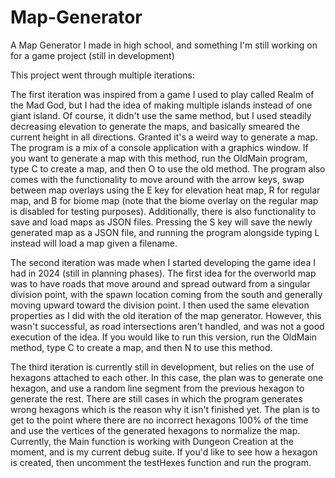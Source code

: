 # Map-Generator
A Map Generator I made in high school, and something I'm still working on for a game project (still in development)

This project went through multiple iterations:

The first iteration was inspired from a game I used to play called Realm of the Mad God, but I had the idea of making multiple islands instead of one giant island. Of course, it didn't use the same method, but I used steadily decreasing elevation to generate the maps, and basically smeared the current height in all directions. Granted it's a weird way to generate a map. The program is a mix of a console application with a graphics window. If you want to generate a map with this method, run the OldMain program, type C to create a map, and then O to use the old method. The program also comes with the functionality to move around with the arrow keys, swap between map overlays using the E key for elevation heat map, R for regular map, and B for biome map (note that the biome overlay on the regular map is disabled for testing purposes). Additionally, there is also functionality to save and load maps as JSON files. Pressing the S key will save the newly generated map as a JSON file, and running the program alongside typing L instead will load a map given a filename.

The second iteration was made when I started developing the game idea I had in 2024 (still in planning phases). The first idea for the overworld map was to have roads that move around and spread outward from a singular division point, with the spawn location coming from the south and generally moving upward toward the division point. I then used the same elevation properties as I did with the old iteration of the map generator. However, this wasn't successful, as road intersections aren't handled, and was not a good execution of the idea. If you would like to run this version, run the OldMain method, type C to create a map, and then N to use this method.

The third iteration is currently still in development, but relies on the use of hexagons attached to each other. In this case, the plan was to generate one hexagon, and use a random line segment from the previous hexagon to generate the rest. There are still cases in which the program generates wrong hexagons which is the reason why it isn't finished yet. The plan is to get to the point where there are no incorrect hexagons 100% of the time and use the vertices of the generated hexagons to normalize the map. Currently, the Main function is working with Dungeon Creation at the moment, and is my current debug suite. If you'd like to see how a hexagon is created, then uncomment the testHexes function and run the program.
